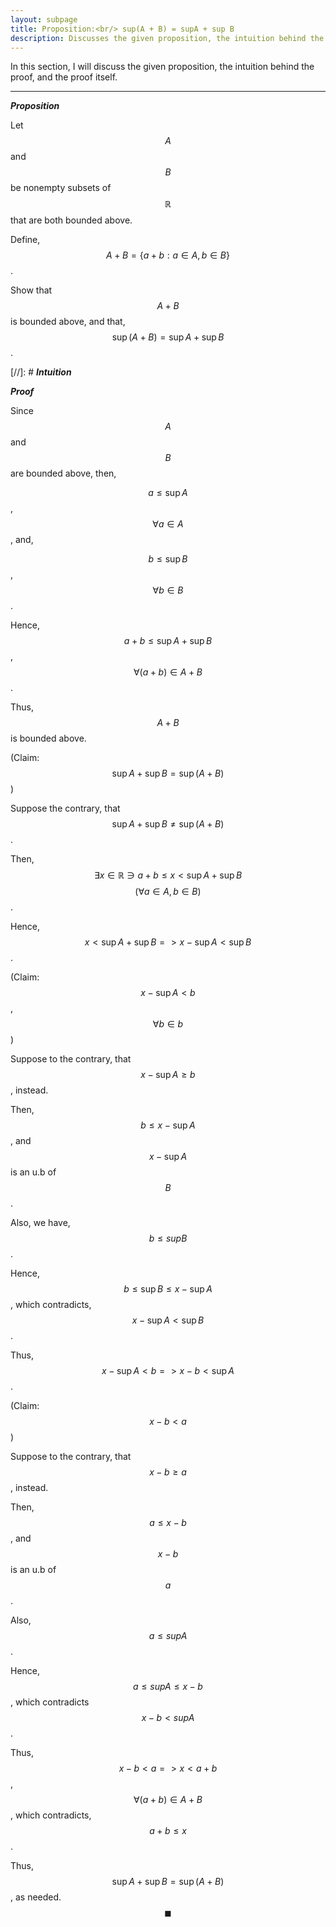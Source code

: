 ```yaml
---
layout: subpage
title: Proposition:<br/> sup(A + B) = supA + sup B
description: Discusses the given proposition, the intuition behind the proof, and the proof itself
---
```


In this section, I will discuss the given proposition, the intuition behind the proof, and the
proof itself.

---

_**Proposition**_

Let $$A$$ and $$B$$ be nonempty subsets of $$\mathbb{R}$$ that are both bounded above.

Define, $$A + B = \{a + b: a \in A, b \in B\}$$.

Show that $$A + B$$ is bounded above, and that, $$\sup(A + B) = \sup A + \sup B$$.

[//]: # _**Intuition**_

_**Proof**_

Since $$A$$ and $$B$$ are bounded above, then,

$$a \leqslant \sup A$$, $$\forall a \in A$$, and,

$$b \leqslant \sup B$$, $$\forall b \in B$$.

Hence, $$a + b \leqslant \sup A + \sup B$$, $$\forall (a + b) \in A + B$$.

Thus, $$A + B$$ is bounded above.

(Claim: $$\sup A + \sup B = \sup (A + B)$$)

Suppose the contrary, that $$\sup A + \sup B \ne \sup (A + B)$$.

Then, $$\exists x \in \mathbb{R} \ni a + b \leqslant x < \sup A + \sup B$$
$$(\forall a \in A, b \in B)$$.

Hence, $$x < \sup A + \sup B => x - \sup A < \sup B$$.

(Claim: $$x - \sup A < b$$, $$\forall b \in b$$)

Suppose to the contrary, that $$x - \sup A \geqslant b$$, instead.

Then, $$b \leqslant x - \sup A$$, and $$x - \sup A$$ is an u.b of $$B$$.

Also, we have, $$b \leqslant sup B$$.

Hence, $$b \leqslant \sup B \leqslant x - \sup A$$, which contradicts,
$$x - \sup A < \sup B$$.

Thus, $$x - \sup A < b => x - b < \sup A$$.

(Claim: $$x - b < a$$)

Suppose to the contrary, that $$x - b \geqslant a$$, instead.

Then, $$a \leqslant x - b$$, and $$x - b$$ is an u.b of $$a$$.

Also, $$a \leqslant sup A$$.

Hence, $$a \leqslant sup A \leqslant x - b$$, which contradicts $$x - b < sup A$$.

Thus, $$x - b < a => x < a + b$$, $$\forall (a + b) \in A + B$$, which contradicts,
$$a + b \leqslant x$$.

Thus, $$\sup A + \sup B = \sup (A + B)$$, as needed. $$\blacksquare$$
